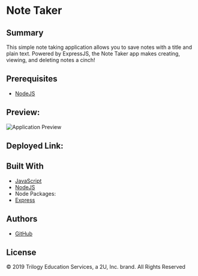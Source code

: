 # Note Taker

## Summary
This simple note taking application allows you to save notes with a title and plain text. Powered by ExpressJS, the Note Taker app makes creating, viewing, and deleting notes a cinch!

## Prerequisites
* [NodeJS](https://nodejs.org/)

## Preview:
![Application Preview](demo.gif)

## Deployed Link:

## Built With
* [JavaScript](https://developer.mozilla.org/en-US/docs/Web/JavaScript)
* [NodeJS](https://nodejs.org/)
* Node Packages:
* [Express](https://www.npmjs.com/package/express)

## Authors
* [GitHub](https://github.com/shaie001)

## License
© 2019 Trilogy Education Services, a 2U, Inc. brand. All Rights Reserved
